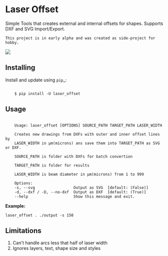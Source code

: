 Laser Offset
============

Simple Tools that creates external and internal offsets for shapes. Supports DXF and SVG Import/Export.

    This project is in early alpha and was created as side-project for hobby.

![]([imgs/outlines.svg](https://raw.githubusercontent.com/AndreyZarembo/LaserOffset/main/imgs/outlines.svg?token=GHSAT0AAAAAAB5PWYAQOTINS63W2GL77IGMZAILWAA))

Installing
----------

Install and update using `pip`_:

```

    $ pip install -U laser_offset

```

Usage
-----

```

    Usage: laser_offset [OPTIONS] SOURCE_PATH TARGET_PATH LASER_WIDTH

    Creates new drawings from DXFs with outer and inner offset lines by
    LASER_WIDTH in μm(microns) ans save them into TARGET_PATH as SVG or DXF.

    SOURCE_PATH is folder with DXFs for batch convertion

    TARGET_PATH is folder for results

    LASER_WIDTH is beam diameter in μm(microns) from 1 to 999

    Options:
    -s, --svg                 Output as SVG  [default: (False)]
    -d, --dxf / -D, --no-dxf  Output as DXF  [default: (True)]
    --help                    Show this message and exit.

```

**Example:**

`laser_offset . ./output -s 150`

Limitations
-----------

1. Can't handle arcs less that half of laser width
2. Ignores layers, text, shape size and styles
